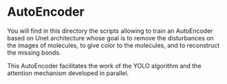# AutoEncoder

You will find in this directory the scripts allowing to train an AutoEncoder based on Unet architecture whose goal is to remove the disturbances on the images of molecules, to give color to the molecules, and to reconstruct the missing bonds.

This AutoEncoder facilitates the work of the YOLO algorithm and the attention mechanism developed in parallel.

